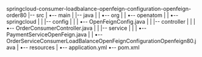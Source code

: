 springcloud-consumer-loadbalance-openfeign-configuration-openfeign-order80
|-- src
|   •-- main
|       |-- java
|       |   •-- org
|       |       •-- openatom
|       |           •-- springcloud
|       |               |-- config
|       |               |   •-- OpenFeignConfig.java
|       |               |-- controller
|       |               |   •-- OrderConsumerController.java
|       |               |-- service
|       |               |   •-- PaymentServiceOpenFeign.java
|       |               •-- OrderServiceConsumerLoadBalanceOpenFeignConfigurationOpenfeign80.java
|       •-- resources
|           •-- application.yml
•-- pom.xml
